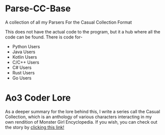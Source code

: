 # Parse-CC-Base
A collection of all my Parsers For the Casual Collection Format

This does not have the actual code to the program, but it a hub where 
all the code can be found. There is code for-

* Python Users
* Java Users
* Kotlin Users
* C/C++ Users
* C# Users
* Rust Users
* Go Users

# Ao3 Coder Lore

As a deeper summary for the lore behind this, I write a series call the
Casual Collection, which is an anthology of various characters 
interacting in my own rendition of Monster Girl Encyclopedia. If you
wish, you can check out the story by [clicking this link!](https://archiveofourown.org/series/2460391)
